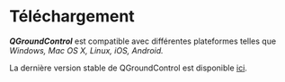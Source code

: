 # Téléchargement


**_QGroundControl_** est compatible avec différentes plateformes telles que _Windows, Mac OS X, Linux, iOS, Android._

La dernière version stable de QGroundControl est disponible [ici](https://docs.qgroundcontrol.com/en/getting_started/download_and_install.html).

